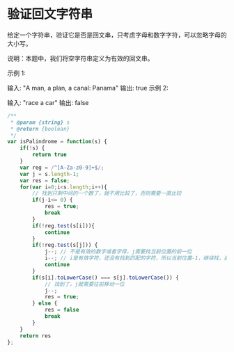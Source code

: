 # 验证回文字符串
给定一个字符串，验证它是否是回文串，只考虑字母和数字字符，可以忽略字母的大小写。

说明：本题中，我们将空字符串定义为有效的回文串。

示例 1:

输入: "A man, a plan, a canal: Panama"
输出: true
示例 2:

输入: "race a car"
输出: false
```javascript
/**
 * @param {string} s
 * @return {boolean}
 */
var isPalindrome = function(s) {
    if(!s) {
        return true
    }
    var reg = /^[A-Za-z0-9]+$/;
    var j = s.length-1;
    var res = false;
    for(var i=0;i<s.length;i++){
        // 找到只剩中间的一个数了，就不用比较了，否则需要一直比较
        if(j-i<= 0) {
            res = true;
            break
        }
        if(!reg.test(s[i])){
            continue
        }
        if(!reg.test(s[j])) {
            j--; // 不是有效的数字或者字母，j需要找当前位置的前一位
            i--; // i是有效字符，还没有找到匹配的字符，所以当前位置-1，继续找，直到找到位置
            continue
        }
        if(s[i].toLowerCase() === s[j].toLowerCase()) {
            // 找到了，j就需要往前移动一位
            j--;
            res = true;
        } else {
            res = false
            break
        }
    }
    return res
};
```
